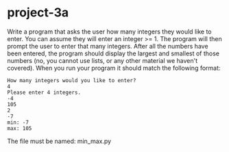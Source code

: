 # project-3a

Write a program that asks the user how many integers they would like to enter.  You can assume they will enter an integer >= 1.  The program will then prompt the user to enter that many integers.  After all the numbers have been entered, the program should display the largest and smallest of those numbers (no, you cannot use lists, or any other material we haven't covered).  When you run your program it should match the following format:
```
How many integers would you like to enter?
4
Please enter 4 integers.
-4
105
2
-7
min: -7
max: 105
```
The file must be named: min_max.py
